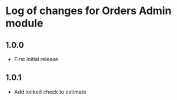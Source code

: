 # Log of changes for Orders Admin module

## 1.0.0

* First initial release

## 1.0.1

* Add locked check to estimate